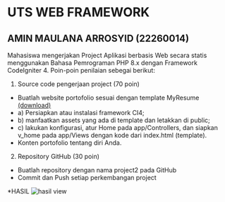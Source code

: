 # UTS WEB FRAMEWORK

## AMIN MAULANA ARROSYID (22260014)

Mahasiswa mengerjakan Project Aplikasi berbasis Web secara statis menggunakan Bahasa
Pemrograman PHP 8.x dengan Framework CodeIgniter 4. Poin-poin penilaian sebegai berikut:
1. Source code pengerjaan project (70 poin)
- Buatlah website portofolio sesuai dengan template MyResume <a href="https://bootstrapmade.com/free-html-bootstrap-template-my-resume/">(download)</a>
- a) Persiapkan atau instalasi framework CI4;
- b) manfaatkan assets yang ada di template dan letakkan di public;
- c) lakukan konfigurasi, atur Home pada app/Controllers, dan siapkan v_home
pada app/Views dengan kode dari index.html (template).
- Konten portofolio tentang diri Anda.
2. Repository GitHub (30 poin)
- Buatlah repository dengan nama project2 pada GitHub
- Commit dan Push setiap perkembangan project

*HASIL
![hasil view](/Users/kelvin/ProjectWF/project2/public/assets/img/sshasiluts.png)